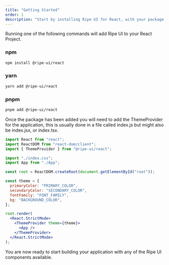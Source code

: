 ```yaml
---
title: "Getting Started"
order: 1
description: "Start by installing Ripe UI for React, with your package manager of choice."
---
```


Running one of the following commands will add Ripe UI to your React Project.

### npm

```bash
npm install @ripe-ui/react
```

### yarn

```bash
yarn add @ripe-ui/react
```

### pnpm

```bash
pnpm add @ripe-ui/react
```

Once the package has been added you will need to add the ThemeProvider for the application, this is usually done in a file called index.js but might also be index.jsx, or index.tsx.

```jsx
import React from "react";
import ReactDOM from "react-dom/client";
import { ThemeProvider } from "@ripe-ui/react";

import "./index.css";
import App from "./App";

const root = ReactDOM.createRoot(document.getElementById("root"));

const theme = {
  primaryColor: "PRIMARY_COLOR",
  secondaryColor: "SECONDARY_COLOR",
  fontFamily: "FONT_FAMILY",
  bg: "BACKGROUND_COLOR",
};

root.render(
  <React.StrictMode>
    <ThemeProvider theme={theme}>
      <App />
    </ThemeProvider>
  </React.StrictMode>
);
```

You are now ready to start building your application with any of the Ripe UI components available.
